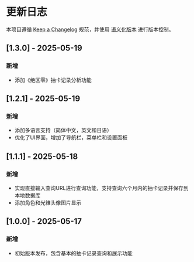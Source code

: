 # 更新日志

本项目遵循 [Keep a Changelog](https://keepachangelog.com/zh-CN/1.1.0/) 规范，并使用 [语义化版本](https://semver.org/lang/zh-CN/) 进行版本控制。

## [1.3.0] - 2025-05-19

### 新增

-  添加《绝区零》抽卡记录分析功能

## [1.2.1] - 2025-05-19

### 新增

-  添加多语言支持（简体中文，英文和日语）
-  优化了UI界面，增加了导航栏，菜单栏和设置面板

## [1.1.1] - 2025-05-18

### 新增
- 实现直接输入查询URL进行查询功能，支持查询六个月内的抽卡记录并保存到本地数据库
- 添加角色和光锥头像图片显示

## [1.0.0] - 2025-05-17

### 新增
- 初始版本发布，包含基本的抽卡记录查询和展示功能
